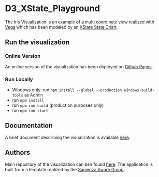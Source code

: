 # D3_XState_Playground
The Iris Visualization is an example of a multi coordinate view realized with [Vega](https://vega.github.io/vega/) which has been modeled by an [XState State Chart](https://github.com/davidkpiano/xstate).

## Run the visualization

### Online Version

An online version of the visualization has been deployed on [Github Pages](https://giovfiordeponti.github.io/D3_XState_Playground/dist).

### Run Locally
* Windows only: run `npm install --global --production windows-build-tools` as Admin
* run `npm install`
* run `npm run build` (production purposes only)
* run `npm run start`

## Documentation

A brief document describing the visualization is available [here](https://github.com/BiggerHao/widgets/blob/main/iris-visualization/documentation.pdf).

## Authors
Main repository of the visualization can ben found [here](https://github.com/GiovFiordeponti/D3_XState_Playground). The application is built from a template realized by the [Sapienza Aware Group](https://github.com/aware-diag-sapienza/va-template/).


 

